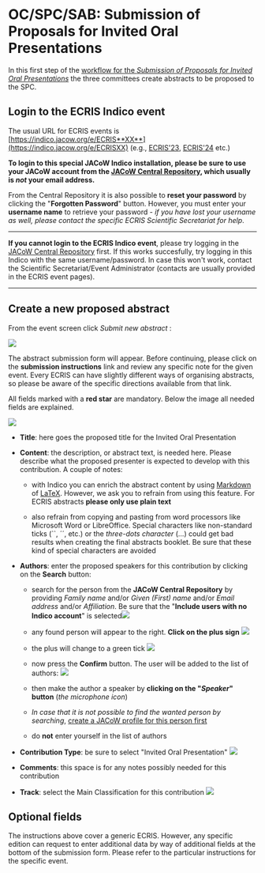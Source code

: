 # OC/SPC/SAB: Submission of Proposals for Invited Oral Presentations

In this first step of the [workflow for the *Submission of Proposals for Invited Oral Presentations*](intro.md#normal-ipac-workflow) the three committees create abstracts to be proposed to the SPC.

## Login to the ECRIS Indico event

The usual URL for ECRIS events is [https://indico.jacow.org/e/ECRIS**XX**](https://indico.jacow.org/e/ECRISXX) (e.g., [ECRIS'23](https://indico.jacow.org/e/ECRIS23), [ECRIS'24](https://indico.jacow.org/e/ECRIS24) etc.)

**To login to this special JACoW Indico installation, please be sure to use your JACoW account from the [JACoW Central Repository](https://oraweb.cern.ch/pls/jacow/profile.html), which usually is *not* your email address.**

From the Central Repository it is also possible to **reset your password** by clicking the "**Forgotten Password**" button. However, you must enter your **username name** to retrieve your password - *if you have lost your username as well, please contact the specific ECRIS Scientific Secretariat for help*.

---

**If you cannot login to the ECRIS Indico event**, please try logging in the [JACoW Central Repository](https://oraweb.cern.ch/pls/jacow/profile.html) first. If this works succesfully, try logging in this Indico with the same username/password. In case this won't work, contact the Scientific Secretariat/Event Administrator (contacts are usually provided in the ECRIS event pages).

---

## Create a new proposed abstract

From the event screen click *Submit new abstract* :

![](img/abstract_submit_button.png)

The abstract submission form will appear. Before continuing, please click on the **submission instructions** link and review any specific note for the given event. Every ECRIS can have slightly different ways of organising abstracts, so please be aware of the specific directions available from that link.

All fields marked with a **red star** are mandatory. Below the image all needed fields are explained.

![](img/abstract_submission_form.png)

* **Title**: here goes the proposed title for the Invited Oral Presentation

* **Content**: the description, or abstract text, is needed here. Please describe what the proposed presenter is expected to develop with this contribution. A couple of notes: 
  
    * with Indico you can enrich the abstract content by using [Markdown](https://www.markdownguide.org) of [LaTeX](https://www.latex-project.org). However, we ask you to refrain from using this feature. For ECRIS abstracts **please only use plain text**  
  
    * also refrain from copying and pasting from word processors like Microsoft Word or LibreOffice. Special characters like non-standard ticks (``, ´´, etc.) or the *three-dots character* (...) could get bad results when creating the final abstracts booklet. Be sure that these kind of special characters are avoided

* **Authors**: enter the proposed speakers for this contribution by clicking on the **Search** button:
  
    * search for the person from the **JACoW Central Repository** by providing *Family name* and/or *Given (First) name* and/or *Email address* and/or *Affiliation*. Be sure that the "**Include users with no Indico account**" is selected![](img/author_search.png)
  
    * any found person will appear to the right. **Click on the plus sign**
      ![](img/author_add_1.png)
  
    * the plus will change to a green tick ![](img/author_add_2.png)
  
    * now press the **Confirm** button. The user will be added to the list of authors: 
      ![](img/author_add_3.png)
  
    * then make the author a speaker by **clicking on the "*Speaker*" button** (*the microphone icon*)
  
    * *In case that it is not possible to find the wanted person by searching*, [create a JACoW profile for this person first](../General/submission.md#creating-jacow-profiles-for-new-authors)
  
    * do **not** enter yourself in the list of authors

* **Contribution Type**: be sure to select "Invited Oral Presentation"
  ![](img/contribution_type.png)

* **Comments**: this space is for any notes possibly needed for this contribution

* **Track**: select the Main Classification for this contribution
  ![](img/tracks.png)

## Optional fields

The instructions above cover a generic ECRIS. However, any specific edition can request to enter additional data by way of additional fields at the bottom of the submission form. Please refer to the particular instructions for the specific event. 
